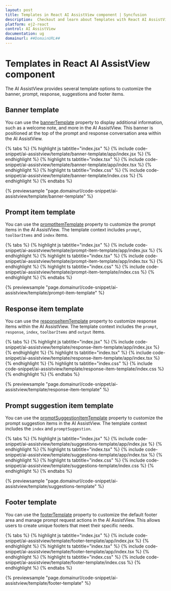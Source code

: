 ```yaml
---
layout: post
title: Templates in React AI AssistView component | Syncfusion
description:  Checkout and learn about Templates with React AI AssistView component of Syncfusion Essential JS 2 and more details.
platform: ej2-react
control: AI AssistView
documentation: ug
domainurl: ##DomainURL##
---
```


# Templates in React AI AssistView component

The AI AssistView provides several template options to customize the banner, prompt, response, suggestions and footer items.

## Banner template

You can use the [bannerTemplate](https://ej2.syncfusion.com/react/documentation/api/ai-assist-view#bannertemplate) property to display additional information, such as a welcome note, and more in the AI AssistView. This banner is positioned at the top of the prompt and response conversation area within the AI AssistView.

{% tabs %}
{% highlight js tabtitle="index.jsx" %}
{% include code-snippet/ai-assistview/template/banner-template/app/index.jsx %}
{% endhighlight %}
{% highlight ts tabtitle="index.tsx" %}
{% include code-snippet/ai-assistview/template/banner-template/app/index.tsx %}
{% endhighlight %}
{% highlight ts tabtitle="index.css" %}
{% include code-snippet/ai-assistview/template/banner-template/index.css %}
{% endhighlight %}
{% endtabs %}

{% previewsample "page.domainurl/code-snippet/ai-assistview/template/banner-template" %}

## Prompt item template

You can use the [promptItemTemplate](https://ej2.syncfusion.com/react/documentation/api/ai-assist-view#promptitemtemplate) property to customize the prompt items in the AI AssistView. The template context includes `prompt`, `toolbarItems` and `index` items.

{% tabs %}
{% highlight js tabtitle="index.jsx" %}
{% include code-snippet/ai-assistview/template/prompt-item-template/app/index.jsx %}
{% endhighlight %}
{% highlight ts tabtitle="index.tsx" %}
{% include code-snippet/ai-assistview/template/prompt-item-template/app/index.tsx %}
{% endhighlight %}
{% highlight ts tabtitle="index.css" %}
{% include code-snippet/ai-assistview/template/prompt-item-template/index.css %}
{% endhighlight %}
{% endtabs %}

{% previewsample "page.domainurl/code-snippet/ai-assistview/template/prompt-item-template" %}

## Response item template

You can use the [responseItemTemplate](https://ej2.syncfusion.com/react/documentation/api/ai-assist-view#responseitemtemplate) property to customize response items within the AI AssistView. The template context includes the `prompt`, `response`, `index`, `toolbarItems` and `output` items.

{% tabs %}
{% highlight js tabtitle="index.jsx" %}
{% include code-snippet/ai-assistview/template/response-item-template/app/index.jsx %}
{% endhighlight %}
{% highlight ts tabtitle="index.tsx" %}
{% include code-snippet/ai-assistview/template/response-item-template/app/index.tsx %}
{% endhighlight %}
{% highlight ts tabtitle="index.css" %}
{% include code-snippet/ai-assistview/template/response-item-template/index.css %}
{% endhighlight %}
{% endtabs %}

{% previewsample "page.domainurl/code-snippet/ai-assistview/template/response-item-template" %}

## Prompt suggestion item template

You can use the [promptSuggestionItemTemplate](https://ej2.syncfusion.com/react/documentation/api/ai-assist-view#promptsuggestionitemtemplate) property to customize the prompt suggestion items in the AI AssistView. The template context includes the `index` and `promptSuggestion`.

{% tabs %}
{% highlight js tabtitle="index.jsx" %}
{% include code-snippet/ai-assistview/template/suggestions-template/app/index.jsx %}
{% endhighlight %}
{% highlight ts tabtitle="index.tsx" %}
{% include code-snippet/ai-assistview/template/suggestions-template/app/index.tsx %}
{% endhighlight %}
{% highlight ts tabtitle="index.css" %}
{% include code-snippet/ai-assistview/template/suggestions-template/index.css %}
{% endhighlight %}
{% endtabs %}

{% previewsample "page.domainurl/code-snippet/ai-assistview/template/suggestions-template" %}

## Footer template

You can use the [footerTemplate](https://ej2.syncfusion.com/react/documentation/api/ai-assist-view#footertemplate) property to customize the default footer area and manage prompt request actions in the AI AssistView. This allows users to create unique footers that meet their specific needs.

{% tabs %}
{% highlight js tabtitle="index.jsx" %}
{% include code-snippet/ai-assistview/template/footer-template/app/index.jsx %}
{% endhighlight %}
{% highlight ts tabtitle="index.tsx" %}
{% include code-snippet/ai-assistview/template/footer-template/app/index.tsx %}
{% endhighlight %}
{% highlight ts tabtitle="index.css" %}
{% include code-snippet/ai-assistview/template/footer-template/index.css %}
{% endhighlight %}
{% endtabs %}

{% previewsample "page.domainurl/code-snippet/ai-assistview/template/footer-template" %}
